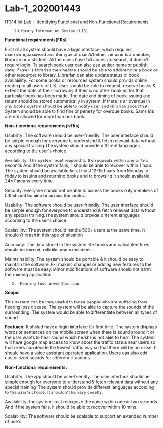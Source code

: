 # Lab-1_202001443
IT314 1st Lab - Identifying Functional and Non-Functional Requirements

        1.Library Information System (LIS)

**Functional requirements(FRs)**

First of all system should have a login interface, which requires username,password
and the type of user.Whether the user is a member, librarian or
a student.
All the users have full access to search, it doesn't require login.
To search book user can also use author name or publish date.
If user is librarian then he/she should be able to add/remove a book or other 
resources to library.
Librarian can also update status of book availability.
For some books or resources system should provids online reading to
all users of LIS.
User should be able to request, reserve books & extend the date of their borrowing
if their is no other booking for that particular book has been made.
The date and timing of book issuing and return should be stored automatically in system.
If there is an overdue in any books system should be able to notify user and librarian about that.
System sholud be able to find fine or penelty for overdue books.
Same Ids are not allowed for more than one book.

**Non-functional requirements(NFRs)**

Usability: The software should be user-friendly.
The user interface should be simple enough for everyone to understand & fetch relevant data without any 
special training.The system should provide different languages according to the user's choice.

Availability: The system must respond to the requests within one or two seconds
And if the system fails, it should be able to recover within 1 hour. 
The system should be available for at least 12-15 hours from Monday to friday to
issuing and returning books and to browsing it should available 24*7 means every time.

Security: everyone should not be able to access the books only members of LIS should be able to access the books.

Usability: The software should be user-friendly.
The user interface should be simple enough for everyone to understand & fetch relevant data without any 
special training.The system should provide different languages according to the user's choice.

Scalability: The system should handle 500+ users at the same time. It shouldn’t crash in this
type of situation

Accuracy: The data stored in the system like books and calculated fines should be correct, reliable, and consistent.

Maintainability: The system should be portable & it should be easy to maintain the software. Ex: making changes or adding new features to the software must be easy.
Minor modifications of software should not harm the running application.









       2.  Hearing loss prevention app

**Scope:**

This system can be very useful to those people who are suffering from hearing loss disease.
The system will be able to capture the sounds of the surrounding.
The system would be able to differentiate between all types of sound.

**Features:**
It sholud have a login interface for first time.
The system displays words or sentences on the mobile screen when there is sound
around it or the user wants to hear sound which he/she is not able to hear.
The system will have google map access to know about the traffic status near users so that users can decide the lowest traffic way so that there will be no noise.
It should have a voice assistant operated application.
Users can also add customized sounds for different situations.

**Non-functional requirements:**

Usability: The app should be user-friendly.
The user interface should be simple enough for everyone to understand & fetch relevant data without any special training.
The system should provide different languages according to the user's choice.
It shouldn't be very coastly.

Availability: the system must recognize the noise within one or two seconds
And if the system fails, it should be able to recover within 10 mins.

Scalability: The software should be scalable to support an extended number of users.



